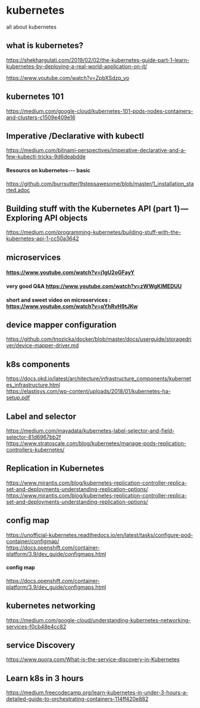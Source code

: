 # kubernetes
all about kubernetes
## what is kubernetes?
https://shekhargulati.com/2019/02/02/the-kubernetes-guide-part-1-learn-kubernetes-by-deploying-a-real-world-application-on-it/ 

https://www.youtube.com/watch?v=ZpbXSdzp_vo

## kubernetes 101
https://medium.com/google-cloud/kubernetes-101-pods-nodes-containers-and-clusters-c1509e409e16

## Imperative /Declarative with kubectl
https://medium.com/bitnami-perspectives/imperative-declarative-and-a-few-kubectl-tricks-9d6deabdde

#### Resourcs on kubernetes--- basic
https://github.com/burrsutter/9stepsawesome/blob/master/1_installation_started.adoc


## Building stuff with the Kubernetes API (part 1) — Exploring API objects
https://medium.com/programming-kubernetes/building-stuff-with-the-kubernetes-api-1-cc50a3642


## microservices
#### https://www.youtube.com/watch?v=j1gU2oGFayY
#### very good Q&A https://www.youtube.com/watch?v=zWWgKlMEDUU
#### short and sweet video on microservices : https://www.youtube.com/watch?v=qYhRvH9tJKw


## device mapper configuration 
https://github.com/tnozicka/docker/blob/master/docs/userguide/storagedriver/device-mapper-driver.md

## k8s components
https://docs.okd.io/latest/architecture/infrastructure_components/kubernetes_infrastructure.html \
https://elastisys.com/wp-content/uploads/2018/01/kubernetes-ha-setup.pdf

## Label and selector 
https://medium.com/mayadata/kubernetes-label-selector-and-field-selector-81d6967bb2f \
https://www.stratoscale.com/blog/kubernetes/manage-pods-replication-controllers-kubernetes/

## Replication in Kubernetes
https://www.mirantis.com/blog/kubernetes-replication-controller-replica-set-and-deployments-understanding-replication-options/ \
https://www.mirantis.com/blog/kubernetes-replication-controller-replica-set-and-deployments-understanding-replication-options/

## config map 
https://unofficial-kubernetes.readthedocs.io/en/latest/tasks/configure-pod-container/configmap/ \
https://docs.openshift.com/container-platform/3.9/dev_guide/configmaps.html 

#### config map 
https://docs.openshift.com/container-platform/3.9/dev_guide/configmaps.html

## kubernetes networking
https://medium.com/google-cloud/understanding-kubernetes-networking-services-f0cb48e4cc82


## service Discovery 
https://www.quora.com/What-is-the-service-discovery-in-Kubernetes



## Learn k8s in 3 hours
https://medium.freecodecamp.org/learn-kubernetes-in-under-3-hours-a-detailed-guide-to-orchestrating-containers-114ff420e882

